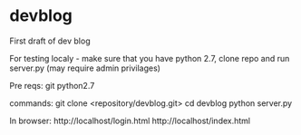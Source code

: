 devblog
=======

First draft of dev blog

For testing localy - make sure that you have python 2.7, clone repo and run server.py (may require admin privilages)

Pre reqs:
git
python2.7

commands:
git clone <repository/devblog.git>
cd devblog
python server.py

In browser:
http://localhost/login.html
http://localhost/index.html
